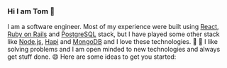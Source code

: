 ### Hi I am Tom 👋

I am a software engineer.
Most of my experience were built using [React](https://reactjs.org/), [Ruby on Rails](https://rubyonrails.org/) and [PostgreSQL](https://www.postgresql.org/)</a> stack, but I have played some other stack like [Node.js](https://nodejs.org/en/), [Hapi](https://hapi.dev/) and [MongoDB](https://www.mongodb.com/) and I love these technologies. 🌱 🔭
I like solving problems and I am open minded to new technologies and always get stuff done. 😄
Here are some ideas to get you started:
